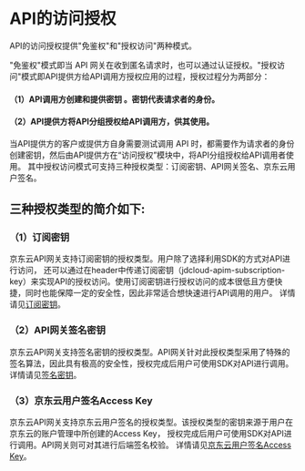 # API的访问授权

API的访问授权提供"免鉴权"和"授权访问"两种模式。

"免鉴权"模式即当 API 网关在收到匿名请求时，也可以通过认证授权。"授权访问"模式即API提供方给API调用方授权应用的过程，授权过程分为两部分：
#### （1）API调用方创建和提供密钥 。密钥代表请求者的身份。
#### （2）API提供方将API分组授权给API调用方，供其使用。
当API提供方的客户或提供方自身需要测试调用 API 时，都需要作为请求者的身份创建密钥，然后由API提供方在“访问授权”模块中，将API分组授权给API调用者使用。
其中授权访问模式可支持三种授权类型：订阅密钥、API网关签名、京东云用户签名。

## 三种授权类型的简介如下:

### （1）订阅密钥

京东云API网关支持订阅密钥的授权类型。用户除了选择利用SDK的方式对API进行访问， 还可以通过在header中传递订阅密钥（jdcloud-apim-subscription-key）来实现API的授权访问。使用订阅密钥进行授权访问的成本很低且方便快捷，同时也能保障一定的安全性，因此非常适合想快速进行API调用的用户。
详情请见[订阅密钥](https://docs.jdcloud.com/cn/api-gateway/subscription-key?SOP=JDCloud)。

### （2）API网关签名密钥

京东云API网关支持签名密钥的授权类型。API网关针对此授权类型采用了特殊的签名算法，因此具有极高的安全性，授权完成后用户可使用SDK对API进行调用。
详情请见[签名密钥](https://docs.jdcloud.com/cn/api-gateway/signature-key?SOP=JDCloud)。

### （3）京东云用户签名Access Key

京东云API网关支持京东云用户签名的授权类型。该授权类型的密钥来源于用户在京东云的账户管理中所创建的Access Key， 授权完成后用户可使用SDK对API进行调用。API网关则可对其进行后端签名校验。
详情请见[京东云用户签名Access Key](https://docs.jdcloud.com/cn/api-gateway/jd-cloud-user-signature?SOP=JDCloud)。
 

 








  
